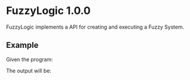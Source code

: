 # FuzzyLogic 1.0.0

FuzzyLogic implements a API for creating and executing a Fuzzy System.

## Example

Given the program:

The output will be:
